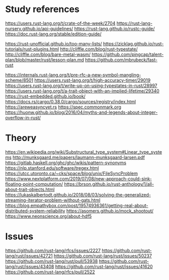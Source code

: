 Study references
================

https://users.rust-lang.org/t/crate-of-the-week/2704
https://rust-lang-nursery.github.io/api-guidelines/
https://rust-lang.github.io/rustc-guide/
https://doc.rust-lang.org/stable/edition-guide/

https://rust-unofficial.github.io/too-many-lists/
https://zicklag.github.io/rust-tutorials/rust-plugins.html
http://cliffle.com/blog/rust-typestate/
http://cliffle.com/blog/bare-metal-wasm/
https://github.com/pingcap/talent-plan/blob/master/rust/lesson-plan.md
https://github.com/mbrubeck/fast-rust

https://internals.rust-lang.org/t/pre-rfc-a-new-symbol-mangling-scheme/8501
https://users.rust-lang.org/t/high-accuracy-timer/29019
https://users.rust-lang.org/t/write-up-on-using-typestates-in-rust/28997
https://users.rust-lang.org/t/a-trait-object-with-an-implied-lifetime/29340
https://rust-embedded.github.io/book/
https://docs.rs/cargo/0.38.0/cargo/sources/registry/index.html
https://areweasyncyet.rs
https://spec.commonmark.org
https://huonw.github.io/blog/2016/04/myths-and-legends-about-integer-overflow-in-rust/

Theory
======

https://en.wikipedia.org/wiki/Substructural_type_system#Linear_type_systems
http://munksgaard.me/papers/laumann-munksgaard-larsen.pdf
https://gitlab.haskell.org/ghc/ghc/wikis/pattern-synonyms
https://nlp.stanford.edu/software/tregex.html
https://utcc.utoronto.ca/~cks/space/blog/unix/FileSyncProblem
https://www.nextplatform.com/2019/07/08/new-approach-could-sink-floating-point-computation/
https://brson.github.io/rust-anthology/1/all-about-trait-objects.html
https://lukaskalbertodt.github.io/2018/08/03/solving-the-generalized-streaming-iterator-problem-without-gats.html
https://blog.empathybox.com/post/19574936361/getting-real-about-distributed-system-reliability
https://asomers.github.io/mock_shootout/
https://www.neonscience.org/about-hdf5

Issues
======

https://github.com/rust-lang/rfcs/issues/2227
https://github.com/rust-lang/rust/issues/42721
https://github.com/rust-lang/rust/issues/50237
https://github.com/rust-lang/rust/pull/53938
https://github.com/rust-lang/rust/issues/43408
https://github.com/rust-lang/rust/issues/41620
https://github.com/rust-lang/rfcs/pull/2522
